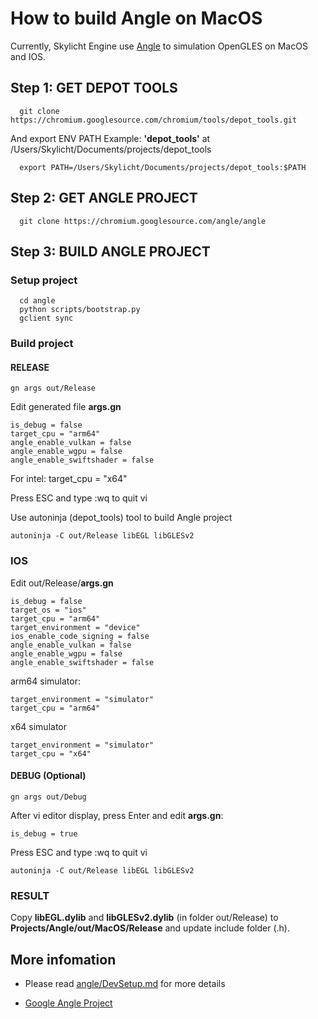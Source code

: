 # How to build Angle on MacOS

Currently, Skylicht Engine use [Angle](https://github.com/google/angle) to simulation OpenGLES on MacOS and IOS.

## Step 1: GET DEPOT TOOLS

```console
  git clone https://chromium.googlesource.com/chromium/tools/depot_tools.git
```

And export ENV PATH
Example: **'depot_tools'** at /Users/Skylicht/Documents/projects/depot_tools

```console
  export PATH=/Users/Skylicht/Documents/projects/depot_tools:$PATH
```

## Step 2: GET ANGLE PROJECT

```console
  git clone https://chromium.googlesource.com/angle/angle
```

## Step 3: BUILD ANGLE PROJECT

### Setup project
```console
  cd angle
  python scripts/bootstrap.py
  gclient sync
```

### Build project

#### RELEASE

```console
gn args out/Release
```

Edit generated file **args.gn**
```console
is_debug = false
target_cpu = "arm64"
angle_enable_vulkan = false
angle_enable_wgpu = false
angle_enable_swiftshader = false
```
For intel: target_cpu = "x64"

Press ESC and type :wq to quit vi

Use autoninja (depot_tools) tool to build Angle project

```console
autoninja -C out/Release libEGL libGLESv2
```

### IOS
Edit out/Release/**args.gn**
```console
is_debug = false
target_os = "ios"
target_cpu = "arm64"
target_environment = "device"
ios_enable_code_signing = false
angle_enable_vulkan = false
angle_enable_wgpu = false
angle_enable_swiftshader = false
```

arm64 simulator:
```console
target_environment = "simulator"
target_cpu = "arm64"
```
x64 simulator
```console
target_environment = "simulator"
target_cpu = "x64"
```

#### DEBUG (Optional)
```console
gn args out/Debug
```
After vi editor display, press Enter and edit **args.gn**:
```console
is_debug = true
```

Press ESC and type :wq to quit vi

```console
autoninja -C out/Release libEGL libGLESv2
```
### RESULT

Copy **libEGL.dylib** and **libGLESv2.dylib** (in folder out/Release) to **Projects/Angle/out/MacOS/Release** and update include folder (.h).

## More infomation

- Please read [angle/DevSetup.md](https://github.com/google/angle/blob/master/doc/DevSetup.md) for more details

- [Google Angle Project](https://github.com/google/angle)